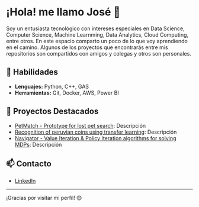 <!--
**josemza/josemza** is a ✨ _special_ ✨ repository because its `README.md` (this file) appears on your GitHub profile.

Here are some ideas to get you started:

- 🔭 I’m currently working on ...
- 🌱 I’m currently learning ...
- 👯 I’m looking to collaborate on ...
- 🤔 I’m looking for help with ...
- 💬 Ask me about ...
- 📫 How to reach me: ...
- 😄 Pronouns: ...
- ⚡ Fun fact: ...
-->

# ¡Hola! me llamo José 👋

Soy un entusiasta tecnológico con intereses especiales en Data Science, Computer Science, Machine Learnming, Data Analytics, Cloud Computing, entre otros. En este espacio comparto un poco de lo que voy aprendiendo en el camino. Algunos de los proyectos que encontrarás entre mis repositorios son compartidos con amigos y colegas y otros son personales.

## 🔧 Habilidades
- **Lenguajes:** Python, C++, GAS
- **Herramientas:** Git, Docker, AWS, Power BI

## 🚀 Proyectos Destacados
- [PetMatch - Prototype for lost pet search](enlace): Descripción
- [Recognition of peruvian coins using transfer learning](enlace): Descripción
- [Navigator - Value Iteration & Policy Iteration algorithms for solving MDPs](enlace): Descripción

## 📫 Contacto
- [LinkedIn](www.linkedin.com/in/josezunigaavila)

---

¡Gracias por visitar mi perfil! 😊

